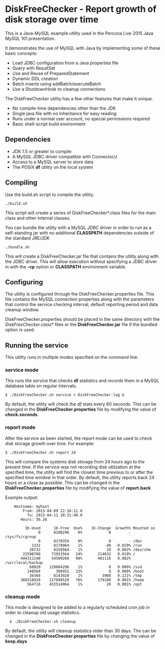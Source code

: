 # DiskFreeChecker - Report growth of disk storage over time

This is a Java-MySQL example utility used in the Percona Live 2015 Java MySQL 101 presentation.

It demonstrates the use of MySQL with Java by implementing some of these basic concepts:

* Load JDBC configuration from a Java properties file
* Query with ResultSet
* Use and Reuse of PreparedStatement
* Dynamic DDL creation
* Batch inserts using addBatch/executeBatch
* Use a ShutdownHook to cleanup connections

The DiskFreeChecker utility has a few other features that make it unique.  

* No compile-time dependencies other than the JDK
* Single java file with no inheritance for easy reading
* Runs under a normal user account, no special permissions required
* Basic shell-script build environment   

## Dependencies

- JDK 1.5 or greater to compile
- A MySQL JDBC driver compatible with Connector/J
- Access to a MySQL server to store data
- The POSIX **df** utility on the local system

## Compiling 

Use the build.sh script to compile the utility.

    ./build.sh
    
This script will create a series of DiskFreeChecker*.class files for 
the main class and other internal classes.     
    
You can bundle the utility with a MySQL JDBC driver in order to run as a 
self-standing jar with no additional **CLASSPATH** dependencies outside of
the standard JRE/JDK

    ./bundle.sh

This will create a DiskFreeChecker.jar file that contains the utility
along with the JDBC driver.  This will allow execution without specifying
a JDBC driver in with the **-cp** option or **CLASSPATH** environment 
variable. 

## Configuring

The utility is configured through the DiskFreeChecker.properties file.
This file contains the MySQL connection properties along with the
parameters that control the service checking interval, default reporting
period and data cleanup window.

DiskFreeChecker.properties should be placed in the same directory with
the **DiskFreeChecker*.class** files or the **DiskFreeChecker.jar** file if
the bundled option is used.

## Running the service

This utility runs in multiple modes specified on the command line:

### service mode

This runs the service that checks **df** statistics and records them
in a MySQL database table on regular intervals.
  
    $ ./DiskFreeChecker.sh service > DiskFreeChecker.log &

By default, the utility will check the *df* stats every 60 seconds.  This
can be changed in the **DiskFreeChecker.properties** file by modifying
the value of **check.seconds**.

### report mode

After the service as been started, the report mode can be used to 
check disk storage growth over time. For example:

    $ ./DiskFreeChecker.sh report 24
    
This will compare the systems disk storage from 24 hours ago to the present
time.  If the service was not recording disk utilization at the specified
time,  the utility will find the closest time previous to or after the
specified time window in that order.  By default, the utility reports back 24
hours or a close as possible.  This can be changed in the
**DiskFreeChecker.properties** file by modifying the value of **report.back**
 
Example output:

		Hostname: myhost
		    From: 2015-04-09 22:16:12.0
		      To: 2015-04-11 10:31:40.0
		   Hours: 36.26
		
		     1K-Used      1K-Free  Use%    1K-Change  Growth% Mounted on
		           0      8180296    0%            0        - /sys/fs/cgroup
		           0      8170356    0%            0        - /dev
		        1332      8178964    1%          -40  -0.029% /run
		       20732      8159564    1%           28   0.002% /dev/shm
		    22590708     72933564   24%       214032   0.010% /
		   444311148     54509268   90%       481116   0.002% /usr/local/backup
		       60928    129604296    1%            0   0.000% /ssd
		      148504       309452   33%            0   0.000% /boot
		       36368      8143928    1%         3908   0.121% /tmp
		   360318928    117898520   76%       179100   0.001% /home
		      564716    433514064    1%           20   0.001% /opt


### cleanup mode

This mode is designed to be added to a regularly scheduled cron job in order
to cleanup old usage statistics.

      $ ./DiskFreeChecker.sh cleanup
      
By default, the utility will cleanup statistics older than 30 days.  The can
be changed in the **DiskFreeChecker.properties** file by changing the value of
**keep.days**

